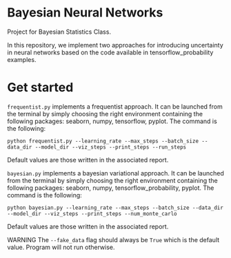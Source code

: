# Bayesian Neural Networks

Project for Bayesian Statistics Class.

In this repository, we implement two approaches for introducing uncertainty in neural networks based on the code available in tensorflow_probability examples.

# Get started

```frequentist.py``` implements a frequentist approach. It can be launched from the terminal by simply choosing the right environment containing the following packages: seaborn, numpy, tensorflow, pyplot. The command is the following:

```python frequentist.py --learning_rate --max_steps --batch_size --data_dir --model_dir --viz_steps --print_steps --run_steps```

Default values are those written in the associated report.


```bayesian.py``` implements a bayesian variational approach. It can be launched from the terminal by simply choosing the right environment containing the following packages: seaborn, numpy, tensorflow_probability, pyplot. The command is the following:

```python bayesian.py --learning_rate --max_steps --batch_size --data_dir --model_dir --viz_steps --print_steps --num_monte_carlo```

Default values are those written in the associated report.

WARNING
The ```--fake_data``` flag should always be ```True``` which is the default value. Program will not run otherwise.
